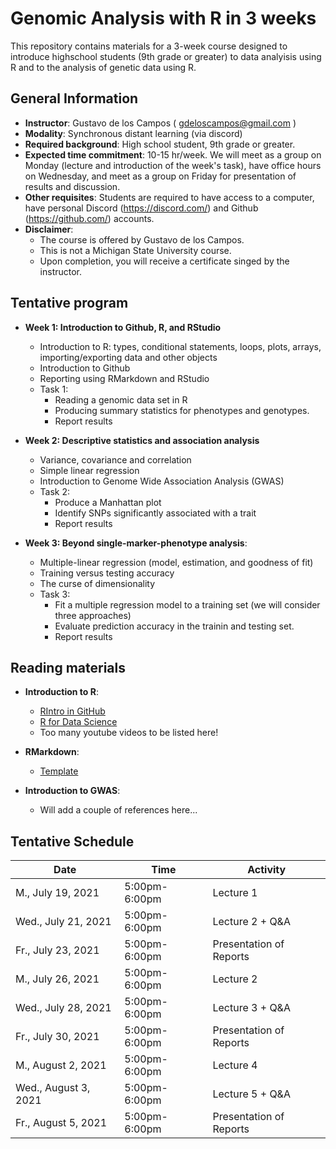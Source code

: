 # Genomic Analysis with R in 3 weeks

This repository contains materials for a 3-week course designed to introduce highschool students (9th grade or greater) to data analyisis using R and to the analysis of genetic data using R.

## General Information

   - **Instructor**: Gustavo de los Campos ( gdeloscampos@gmail.com )
   - **Modality**: Synchronous distant learning (via discord)
   - **Required background**: High school student, 9th grade or greater.
   - **Expected time commitment**: 10-15 hr/week. We will meet as a group on Monday (lecture and introduction of the week's task), have office hours on Wednesday, and meet as a group on Friday for presentation of results and discussion.
   - **Other requisites**: Students are required to have access to a computer, have personal Discord (https://discord.com/) and  Github (https://github.com/) accounts.
   - **Disclaimer**: 
      - The course is offered by Gustavo de los Campos. 
      - This is not a Michigan State University course. 
      - Upon completion, you will receive a certificate singed by the instructor.

## Tentative program

  - **Week 1: Introduction to Github, R, and RStudio**
      - Introduction to R: types, conditional statements, loops, plots, arrays, importing/exporting data and other objects
      - Introduction to Github
      - Reporting using RMarkdown and RStudio
      - Task 1:
        - Reading a genomic data set in R
        - Producing summary statistics for phenotypes and genotypes.
        - Report results
        
  - **Week 2: Descriptive statistics and association analysis**
      - Variance, covariance and correlation
      - Simple linear regression
      - Introduction to Genome Wide Association Analysis (GWAS)
      - Task 2:
        - Produce a Manhattan plot
        - Identify SNPs significantly associated with a trait
        - Report results
      
  - **Week 3: Beyond single-marker-phenotype analysis**:
      - Multiple-linear regression (model, estimation, and goodness of fit)
      - Training versus testing accuracy
      - The curse of dimensionality
      - Task 3:
        - Fit a multiple regression model to a training set (we will consider three approaches)
        - Evaluate prediction accuracy in the trainin and testing set.
        - Report results

## Reading materials
  
  - **Introduction to R**:
  
    - [RIntro in GitHub](https://github.com/gdlc/STAT_COMP/blob/master/RIntro.md)
    - [R for Data Science](https://r4ds.had.co.nz/introduction.html)
    - Too many youtube videos to be listed here!
  
  - **RMarkdown**:
    -  [Template](https://github.com/gdlc/STAT_COMP/blob/master/RMarkdown_for_beginners.Rmd)
    
  - **Introduction to GWAS**:
    - Will add a couple of references here...
    
  
 ## Tentative Schedule
 
 | Date	|  Time|	Activity	| 
|-------|---------------|---------|
| M., July 19, 2021	|	5:00pm-6:00pm	| Lecture 1 |	
| Wed., July 21, 2021	|	5:00pm-6:00pm	| Lecture 2  + Q&A|
| Fr., July 23, 2021	|	5:00pm-6:00pm	| Presentation of Reports |
| M., July 26, 2021	|	5:00pm-6:00pm	| Lecture 2 |	
| Wed., July 28, 2021	|	5:00pm-6:00pm	| Lecture 3  + Q&A|
| Fr., July 30, 2021	|	5:00pm-6:00pm	| Presentation of Reports |
| M., August 2, 2021	|	5:00pm-6:00pm	| Lecture 4 |	
| Wed., August 3, 2021	|	5:00pm-6:00pm	| Lecture 5  + Q&A|
| Fr., August 5, 2021	|	5:00pm-6:00pm	| Presentation of Reports |
